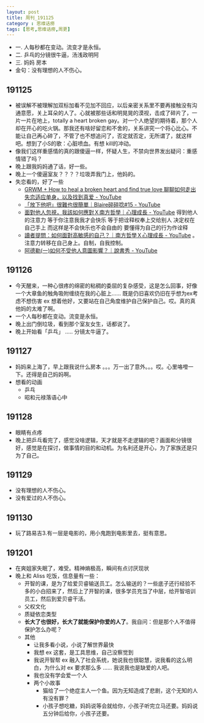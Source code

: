 ```yaml
---
layout: post
title: 周刊_191125
category : 思维话痨
tags: [思考,思维话痨,周更]
---
```


- 一. 人每秒都在变动。流变才是永恒。
- 二. 乒乓的分镜很牛逼，汤浅政明阿
- 三. 妈妈 房本
- 金句：没有理想的人不伤心。

##  191125 
  - 被误解不被理解加双标加看不见加不回应，以后亲密关系里不要再接触没有沟通意愿，关上耳朵的人了。心就被那些话和明晃晃的漠视，击成了碎片了，一片一片在地上，totally a heart broken gay。对一个人绝望的期待着，那个人却在开心的吃火锅。那我还有啥好留恋和不舍的，关系讲究一个将心比心。不能让自己再心碎了，不管了也不想追问了，否定就否定，无所谓了，就这样吧。想到了小S的歌：心脏喷血。有想 kill的冲动。
  - 像我们这样重感情的真的跟傻逼一样，怀疑人生，不禁向世界发出疑问：重感情错了吗？
  - 晚上跟我妈妈通了话，好一些。
  - 晚上一个傻逼室友？？？？垃圾弄我门上，他妈的。
  - 失恋看的，好了一些
    - [GRWM + How to heal a broken heart and find true love 聊聊如何走出失恋适应单身，以及找到真爱 - YouTube](https://www.youtube.com/watch?v=9S_8lGG1vOI)
    - [「放下他吧」很難也很簡單｜Blaire碎碎唸#15 - YouTube](https://www.youtube.com/watch?v=sAYjgkVZ3hI)
    - [面對他人忽視，我該如何應對Ｘ南方哲學｜心理成長 - YouTube](https://www.youtube.com/watch?v=DE7JKrxwep8) 得到他人的注意力 等于你注意我我才会快乐 等于把诠释权奉上交给别人 决定权在自己手上 而这样是不会快乐也不会自由的 要懂得为自己的行为作诠释
    - [讀者提問：如何面對高敏感的自己？｜南方哲學Ｘ心理成長 - YouTube](https://www.youtube.com/watch?v=Z1Sf4cG1uGI) 。注意力转移在自己身上。自制，自我控制。
    - [阿德勒(一)如何不受他人意圖影響？｜說書秀 - YouTube](https://www.youtube.com/watch?v=n7hLDP8mg3k)
    
## 191126
  - 今天醒来，一种心很疼的绵密的粘稠的委屈的复杂感受，这是怎么回事，好像一个大章鱼的触角吸附缠绕在我的心脏上...... 既是仍旧喜欢仍旧在乎想为ex考虑不想伤害 ex 想着他好，又要站在自己角度维护自己保护自己。哎。真的真他妈的太难了啊。
  - 一个人每秒都在变动。流变是永恒。
  - 晚上出门倒垃圾，看到那个室友女生，话都说了。
  - 晚上开始看「乒乓」 ..... 分镜太牛逼了。
  
## 191127
  - 妈妈来上海了，早上跟我说什么房本 。。。万一出了意外。。。哎。心里咯噔一下。还得是自己妈妈啊。
  - 想看的动画
    - 乒乓
    - 昭和元禄落语心中
    
## 191128
  - 眼睛有点疼
  - 晚上把乒乓看完了，感觉没啥逻辑，天才就是不走逻辑的吧？画面和分镜很好，感觉是在探讨，做事情的目的和动机。为名利还是开心，为了家族还是只为了自己。
  
## 191129
  - 没有理想的人不伤心。
  - 没有爱过的人不伤心。
  
## 191130
  - 玩了路易吉3.有一层是电影的，用小鬼跑到电影里去，挺有意思。
  
##  191201
  - 在爽姐家失眠了，难受。精神熵极高，瞬间有点讨厌现状
- 晚上和 Aliss 吃饭，信息量有一些：
  - 开智的课，是为了给爱贝睿输送员工。怎么输送的？一些底子还行经验不多的小白招来了，然后上了开智的课，很多学员充当了中层，给开智培训员工，然后到爱贝睿干活。
  - 父权文化
  - 质疑依恋类型
  - **长大了也很好，长大了就能保护你爱的人了**。我自问：但是那个人不值得保护怎么办呢？
  - 其他
    - 让我多看小说，小说了解世界最快
    - 我想 ex 这套，是工具思维，自己没察觉到
    - 我说开智帮 ex 融入了社会系统，她说我也很聪慧，说我看的这么明白，为什么对 ex 要求那么多 ...... 我说我也是缺爱的人吧。
    - 我也没有学会爱一个人
    - 两个小故事
      - 猫给了一个绝症主人一个鱼。因为无知造成了悲剧，这个无知的人有没有罪？
      - 小孩子想吃糖，妈妈说等会就给你，小孩子听完立马还要。妈妈说五分钟后给你，小孩子还要。

